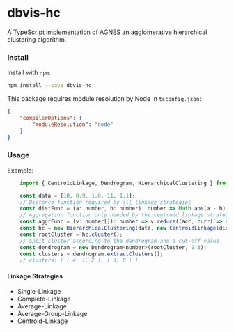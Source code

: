 # dbvis-hc

A TypeScript implementation of [AGNES][1] an agglomerative hierarchical clustering algorithm.

### Install

Install with `npm`:

```bash
npm install --save dbvis-hc
```

This package requires module resolution by Node in `tsconfig.json`:

```json
{
    "compilerOptions": {
        "moduleResolution": "node"
    }   
}
```

### Usage

Example:

```javascript
    import { CentroidLinkage, Dendrogram, HierarchicalClustering } from 'dbvis-hc';

    const data = [10, 0.9, 1.0, 11, 1.1];
    // Distance function required by all linkage strategies 
    const distFunc = (a: number, b: number): number => Math.abs(a - b);
    // Aggregation function only needed by the centroid linkage strategy
    const aggrFunc = (v: number[]): number => v.reduce((acc, curr) => acc + curr, 0) / v.length;
    const hc = new HierarchicalClustering(data, new CentroidLinkage(distFunc, aggrFunc));
    const rootCluster = hc.cluster();
    // Split cluster according to the dendrogram and a cut-off value
    const dendrogram = new Dendrogram<number>(rootCluster, 9.3);
    const clusters = dendrogram.extractClusters();
    // clusters: [ [ 4, 1, 2 ], [ 3, 0 ] ]
```
#### Linkage Strategies

* Single-Linkage
* Complete-Linkage
* Average-Linkage
* Average-Group-Linkage
* Centroid-Linkage

[1]: https://onlinelibrary.wiley.com/doi/abs/10.1002/9780470316801.ch5 
